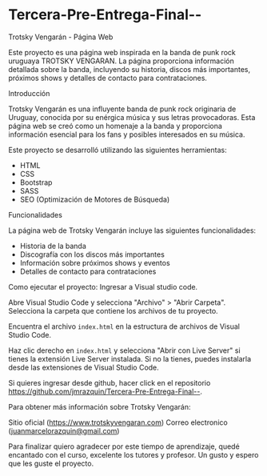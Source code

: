 # Tercera-Pre-Entrega-Final--
Trotsky Vengarán - Página Web

Este proyecto es una página web inspirada en la banda de punk rock uruguaya TROTSKY VENGARAN. La página proporciona información detallada sobre la banda, incluyendo su historia, discos más importantes, próximos shows y detalles de contacto para contrataciones.



Introducción

Trotsky Vengarán es una influyente banda de punk rock originaria de Uruguay, conocida por su enérgica música y sus letras provocadoras. Esta página web se creó como un homenaje a la banda y proporciona información esencial para los fans y posibles interesados en su música.



Este proyecto se desarrolló utilizando las siguientes herramientas:

- HTML
- CSS
- Bootstrap
- SASS
- SEO (Optimización de Motores de Búsqueda)

Funcionalidades

La página web de Trotsky Vengarán  incluye las siguientes funcionalidades:

- Historia de la banda
- Discografía con los discos más importantes
- Información sobre próximos shows y eventos
- Detalles de contacto para contrataciones


Como ejecutar el proyecto:
 Ingresar a Visual studio code.

 Abre Visual Studio Code y selecciona "Archivo" > "Abrir Carpeta". Selecciona la carpeta que contiene los archivos de tu proyecto.

 Encuentra el archivo `index.html` en la estructura de archivos de Visual Studio Code.

 Haz clic derecho en `index.html` y selecciona "Abrir con Live Server" si tienes la extensión Live Server instalada. Si no la tienes, puedes instalarla desde las extensiones de Visual Studio Code.

 Si quieres ingresar desde github, hacer click en el repositorio https://github.com/jmrazquin/Tercera-Pre-Entrega-Final--.



Para obtener más información sobre Trotsky Vengarán:

Sitio oficial (https://www.trotskyvengaran.com)
Correo electronico (juanmarcelorazquin@gmail.com)

Para finalizar quiero agradecer por este tiempo de aprendizaje, quedé encantado con el curso, excelente los tutores y profesor. Un gusto y espero que les guste el proyecto.

